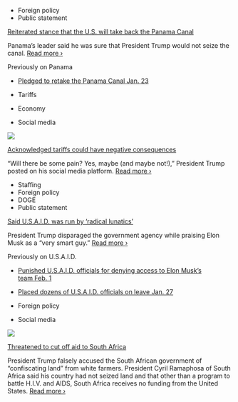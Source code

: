 - Foreign policy
- Public statement

[Reiterated stance that the U.S. will take back the Panama Canal](https://www.nytimes.com/2025/02/02/world/americas/marco-rubio-panama.html)

Panama’s leader said he was sure that President Trump would not seize the canal. [Read more ›](https://www.nytimes.com/2025/02/02/world/americas/marco-rubio-panama.html)

Previously on Panama

- [Pledged to retake the Panama Canal Jan. 23](https://www.nytimes.com/live/2025/01/23/us/trump-news/c61fe3b7-2722-5157-bded-24acfca71b5d?smid=url-share)

- Tariffs
- Economy
- Social media

[![](https://static01.nyt.com/images/2025/02/02/multimedia/02dc-trumpecon-tpmk/02dc-trumpecon-tpmk-square320.jpg)](https://www.nytimes.com/2025/02/02/us/politics/trump-tariffs-global-economic-order.html)

[Acknowledged tariffs could have negative consequences](https://www.nytimes.com/2025/02/02/us/politics/trump-tariffs-global-economic-order.html)

“Will there be some pain? Yes, maybe (and maybe not!),” President Trump posted on his social media platform. [Read more ›](https://www.nytimes.com/2025/02/02/us/politics/trump-tariffs-global-economic-order.html)

- Staffing
- Foreign policy
- DOGE
- Public statement

[Said U.S.A.I.D. was run by ‘radical lunatics’](https://www.nytimes.com/live/2025/02/02/us/trump-tariffs/69465ce0-7371-58eb-8224-3c003172e3a3?smid=url-share)

President Trump disparaged the government agency while praising Elon Musk as a “very smart guy.” [Read more ›](https://www.nytimes.com/live/2025/02/02/us/trump-tariffs/69465ce0-7371-58eb-8224-3c003172e3a3?smid=url-share)

Previously on U.S.A.I.D.

- [Punished U.S.A.I.D. officials for denying access to Elon Musk’s team Feb. 1](https://www.nytimes.com/2025/02/02/us/politics/usaid-official-leave-musk.html?smid=url-share)
- [Placed dozens of U.S.A.I.D. officials on leave Jan. 27](https://www.nytimes.com/2025/01/27/us/politics/trump-usaid-officials.html?smid=url-share)

- Foreign policy
- Social media

[![](https://static01.nyt.com/images/2025/02/03/multimedia/03trump-news-safrica-pklz/03trump-news-safrica-pklz-square320.jpg)](https://www.nytimes.com/2025/02/03/us/politics/south-africa-ramaphosa-trump-land-us-aid.html?smid=url-share)

[Threatened to cut off aid to South Africa](https://www.nytimes.com/2025/02/03/us/politics/south-africa-ramaphosa-trump-land-us-aid.html?smid=url-share)

President Trump falsely accused the South African government of “confiscating land” from white farmers. President Cyril Ramaphosa of South Africa said his country had not seized land and that other than a program to battle H.I.V. and AIDS, South Africa receives no funding from the United States. [Read more ›](https://www.nytimes.com/2025/02/03/us/politics/south-africa-ramaphosa-trump-land-us-aid.html?smid=url-share)